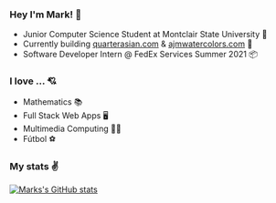 ### Hey I'm Mark! 👋

- Junior Computer Science Student at Montclair State University 🦅 
- Currently building [quarterasian.com](https://www.quarterasian.com/) & [ajmwatercolors.com](http://www.ajmwatercolors.com/) 🎨
- Software Developer Intern @ FedEx Services Summer 2021 📦

### I love ... 💘

- Mathematics 📚
- Full Stack Web Apps 🖥
- Multimedia Computing 🤹‍♂️
- Fútbol ⚽

### My stats ✌

[![Marks's GitHub stats](https://github-readme-stats.vercel.app/api?username=markymauro13&show_icons=true&theme=tokyonight)](https://github.com/markymauro13/github-readme-stats)
